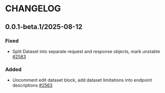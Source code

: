 # CHANGELOG

## 0.0.1-beta.1/2025-08-12

### Fixed
* Split Dataset into separate request and response objects, mark unstable [#2583](https://github.com/DataDog/datadog-api-client-typescript/pull/2583)

### Added
* Uncomment edit dataset block, add dataset limitations into endpoint descriptions  [#2563](https://github.com/DataDog/datadog-api-client-typescript/pull/2563)
